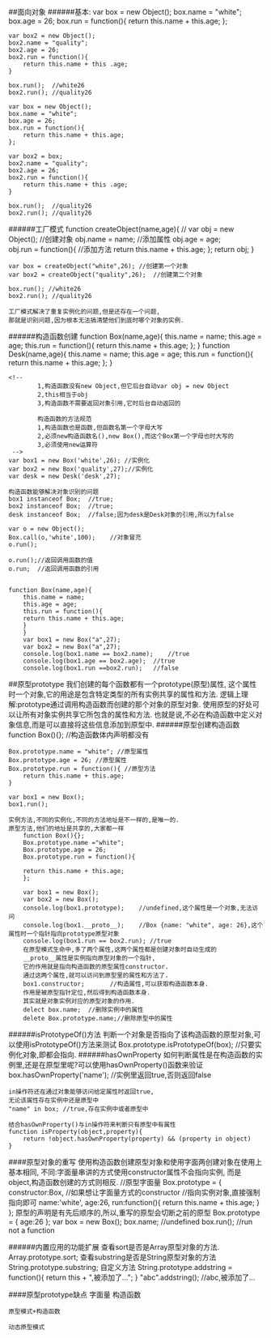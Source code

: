 ##面向对象
######基本:
    var box = new Object();
    box.name = "white";
    box.age = 26;
    box.run = function(){
    	return this.name + this.age;
    };

    var box2 = new Object();
    box2.name = "quality";
    box2.age = 26;
    box2.run = function(){
    	return this.name + this .age;
    }

    box.run();  //white26
    box2.run();	//quality26

    var box = new Object();
    box.name = "white";
    box.age = 26;
    box.run = function(){
    	return this.name + this.age;
    };

    var box2 = box;
    box2.name = "quality";
    box2.age = 26;
    box2.run = function(){
    	return this.name + this .age;
    }

    box.run();  //quality26
    box2.run();	//quality26
######工厂模式
    function createObject(name,age){  //
    	var obj = new Object();					//创建对象
    	obj.name = name;		//添加属性
    	obj.age = age;			
    	obj.run = function(){		//添加方法
    		return this.name + this.age;
    	};
    	return obj;
    }

    var box = createObject("white",26); //创建第一个对象
    var box2 = createObject("quality",26);  //创建第二个对象

    box.run(); //white26   
    box2.run(); //quality26

    工厂模式解决了重复实例化的问题,但是还存在一个问题,
    那就是识别问题,因为根本无法搞清楚他们到底时哪个对象的实例.
######构造函数创建
    function Box(name,age){
    	this.name = name;
    	this.age = age;
    	this.run = function(){
				return this.name + this.age;
    	};
    }
    function Desk(name,age){
    	this.name = name;
    	this.age = age;
    	this.run = function(){
				return this.name + this.age;
    	};
    }

    <!-- 
			1,构造函数没有new Object,但它后台自动var obj = new Object
			2,this相当于obj
			3,构造函数不需要返回对象引用,它时后台自动返回的
			
			构造函数的方法规范
			1,构造函数也是函数,但函数名第一个字母大写
			2,必须new构造函数名(),new Box(),而这个Box第一个字母也时大写的
			3,必须使用new运算符
     -->
    var box1 = new Box('white',26); //实例化
    var box2 = new Box('quality',27);//实例化
    var desk = new Desk('desk',27);

    构造函数能够解决对象识别的问题
    box1 instanceof Box;  //true;
    box2 instanceof Box;  //true;
    desk instanceof Box;  //false;因为desk是Desk对象的引用,所以为false

    var o = new Object();
    Box.call(o,'white',100);	//对象冒充
    o.run();

    o.run();//返回调用函数的值
    o.run;  //返回调用函数的引用


    function Box(name,age){
		this.name = name;
		this.age = age;
		this.run = function(){
		return this.name + this.age;
		}
		}
		var box1 = new Box("a",27);
		var box2 = new Box("a",27);
		console.log(box1.name == box2.name); 	//true
		console.log(box1.age == box2.age); 	//true
		console.log(box1.run ==box2.run); 	//false

##原型prototype
    我们创建的每个函数都有一个prototype(原型)属性,
    这个属性时一个对象,它的用途是包含特定类型的所有实例共享的属性和方法.
    逻辑上理解:prototype通过调用构造函数而创建的那个对象的原型对象.
    使用原型的好处可以让所有对象实例共享它所包含的属性和方法.
    也就是说,不必在构造函数中定义对象信息,而是可以直接将这些信息添加到原型中.
######原型创建构造函数
    function Box(){};  //构造函数体内声明都没有

    Box.prototype.name = "white"; //原型属性
    Box.prototype.age = 26; //原型属性
    Box.prototype.run = function(){	//原型方法
    	return this.name + this.age;
    }

    var box1 = new Box();
    box1.run();

    实例方法,不同的实例化,不同的方法地址是不一样的,是唯一的.
    原型方法,他们的地址是共享的,大家都一样
		function Box(){};
		Box.prototype.name ="white";
		Box.prototype.age = 26;
		Box.prototype.run = function(){

		return this.name + this.age;
		};

		var box1 = new Box();
		var box2 = new Box();
		console.log(box1.prototype); 	//undefined,这个属性是一个对象,无法访问
		console.log(box1.__proto__);	//Box {name: "white", age: 26},这个属性时一个指针指向prototype原型对象
		console.log(box1.run == box2.run); //true
		在原型模式生命中,多了两个属性,这两个属性都是创建对象时自动生成的
		__proto__属性是实例指向原型对象的一个指针,
		它的作用就是指向构造函数的原型属性constructor.
		通过这两个属性,就可以访问到原型里的属性和方法了.
		box1.constructor;		//构造属性,可以获取构造函数本身.
		作用是被原型指针定位,然后得到构造函数本身.
		其实就是对象实例对应的原型对象的作用.
		delect box.name;  //删除实例中的属性
		delete Box.prototype.name;//删除原型中的属性


######isPrototypeOf()方法
    判断一个对象是否指向了该构造函数的原型对象,可以使用isPrototypeOf()方法来测试
    Box.prototype.isPrototypeOf(box);  //只要实例化对象,即都会指向.
######hasOwnProperty
    如何判断属性是在构造函数的实例里,还是在原型里呢?可以使用hasOwnProperty()函数来验证
    box.hasOwnProperty('name'); //实例里返回true,否则返回false

    in操作符还在通过对象能够访问给定属性时返回true,
    无论该属性存在实例中还是原型中
    "name" in box; //true,存在实例中或者原型中

    结合hasOwnProperty()与in操作符来判断只有原型中有属性
    function isProperty(object,property){
    	return !object.hasOwnProperty(property) && (property in object)
    }

####原型对象的重写
    使用构造函数创建原型对象和使用字面两创建对象在使用上基本相同,
    不同:字面量串讲的方式使用constructor属性不会指向实例,
    而是object,构造函数创建的方式则相反.
    //原型字面量
    Box.prototype = {
    	constructor:Box,		//如果想让字面量方式的constructor
  												//指向实例对象,直接强制指向即可
			name:'white',
			age:26,
			run:function(){
				return this.name + this.age;
			}
    };
    原型的声明是有先后顺序的,所以,重写的原型会切断之前的原型
    Box.prototype = {
    	age:26
    };
    var box = new Box();
    box.name;		//undefined
    box.run();	//run not a function

######内置应用的功能扩展
    查看sort是否是Array原型对象的方法.
    Array.prototype.sort;
    查看substring是否是String原型对象的方法
    String.prototype.substring;
    自定义方法
    String.prototype.addstring = function(){
    	return this + ",被添加了...";
    }
		"abc".addstring(); //abc,被添加了...

####原型prototype缺点
    字面量
    构造函数

    原型模式+构造函数

    动态原型模式
